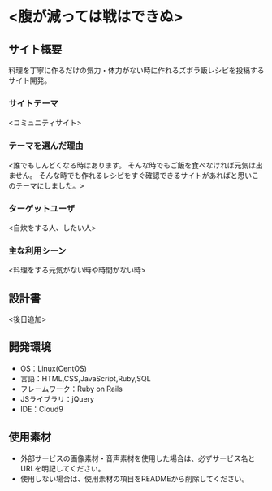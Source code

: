 # <腹が減っては戦はできぬ>

## サイト概要
料理を丁寧に作るだけの気力・体力がない時に作れるズボラ飯レシピを投稿するサイト開発。

### サイトテーマ
<コミュニティサイト>

### テーマを選んだ理由
<誰でもしんどくなる時はあります。
そんな時でもご飯を食べなければ元気は出ません。
そんな時でも作れるレシピをすぐ確認できるサイトがあればと思いこのテーマにしました。>

### ターゲットユーザ
<自炊をする人、したい人>

### 主な利用シーン
<料理をする元気がない時や時間がない時>

## 設計書
<後日追加>

## 開発環境
- OS：Linux(CentOS)
- 言語：HTML,CSS,JavaScript,Ruby,SQL
- フレームワーク：Ruby on Rails
- JSライブラリ：jQuery
- IDE：Cloud9

## 使用素材
- 外部サービスの画像素材・音声素材を使用した場合は、必ずサービス名とURLを明記してください。
- 使用しない場合は、使用素材の項目をREADMEから削除してください。
